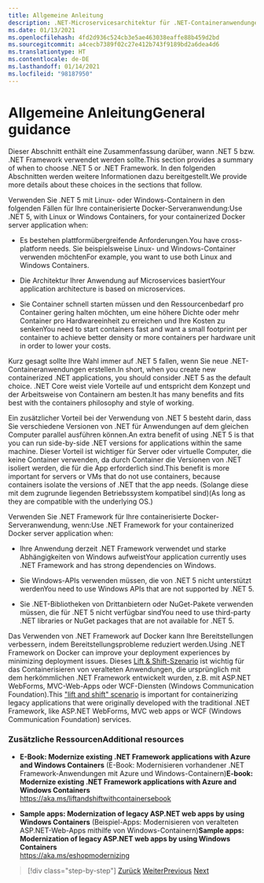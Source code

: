 ```yaml
---
title: Allgemeine Anleitung
description: .NET-Microservicesarchitektur für .NET-Containeranwendungen | Allgemeine Anleitung
ms.date: 01/13/2021
ms.openlocfilehash: 4fd2d936c524cb3e5ae463038eaffe88b459d2bd
ms.sourcegitcommit: a4cecb7389f02c27e412b743f9189bd2a6dea4d6
ms.translationtype: HT
ms.contentlocale: de-DE
ms.lasthandoff: 01/14/2021
ms.locfileid: "98187950"
---
```

# <a name="general-guidance"></a><span data-ttu-id="77978-103">Allgemeine Anleitung</span><span class="sxs-lookup"><span data-stu-id="77978-103">General guidance</span></span>

<span data-ttu-id="77978-104">Dieser Abschnitt enthält eine Zusammenfassung darüber, wann .NET 5 bzw. .NET Framework verwendet werden sollte.</span><span class="sxs-lookup"><span data-stu-id="77978-104">This section provides a summary of when to choose .NET 5 or .NET Framework.</span></span> <span data-ttu-id="77978-105">In den folgenden Abschnitten werden weitere Informationen dazu bereitgestellt.</span><span class="sxs-lookup"><span data-stu-id="77978-105">We provide more details about these choices in the sections that follow.</span></span>

<span data-ttu-id="77978-106">Verwenden Sie .NET 5 mit Linux- oder Windows-Containern in den folgenden Fällen für Ihre containerisierte Docker-Serveranwendung:</span><span class="sxs-lookup"><span data-stu-id="77978-106">Use .NET 5, with Linux or Windows Containers, for your containerized Docker server application when:</span></span>

- <span data-ttu-id="77978-107">Es bestehen plattformübergreifende Anforderungen.</span><span class="sxs-lookup"><span data-stu-id="77978-107">You have cross-platform needs.</span></span> <span data-ttu-id="77978-108">Sie beispielsweise Linux- und Windows-Container verwenden möchten</span><span class="sxs-lookup"><span data-stu-id="77978-108">For example, you want to use both Linux and Windows Containers.</span></span>

- <span data-ttu-id="77978-109">Die Architektur Ihrer Anwendung auf Microservices basiert</span><span class="sxs-lookup"><span data-stu-id="77978-109">Your application architecture is based on microservices.</span></span>

- <span data-ttu-id="77978-110">Sie Container schnell starten müssen und den Ressourcenbedarf pro Container gering halten möchten, um eine höhere Dichte oder mehr Container pro Hardwareeinheit zu erreichen und Ihre Kosten zu senken</span><span class="sxs-lookup"><span data-stu-id="77978-110">You need to start containers fast and want a small footprint per container to achieve better density or more containers per hardware unit in order to lower your costs.</span></span>

<span data-ttu-id="77978-111">Kurz gesagt sollte Ihre Wahl immer auf .NET 5 fallen, wenn Sie neue .NET-Containeranwendungen erstellen.</span><span class="sxs-lookup"><span data-stu-id="77978-111">In short, when you create new containerized .NET applications, you should consider .NET 5 as the default choice.</span></span> <span data-ttu-id="77978-112">.NET Core weist viele Vorteile auf und entspricht dem Konzept und der Arbeitsweise von Containern am besten.</span><span class="sxs-lookup"><span data-stu-id="77978-112">It has many benefits and fits best with the containers philosophy and style of working.</span></span>

<span data-ttu-id="77978-113">Ein zusätzlicher Vorteil bei der Verwendung von .NET 5 besteht darin, dass Sie verschiedene Versionen von .NET für Anwendungen auf dem gleichen Computer parallel ausführen können.</span><span class="sxs-lookup"><span data-stu-id="77978-113">An extra benefit of using .NET 5 is that you can run side-by-side .NET versions for applications within the same machine.</span></span> <span data-ttu-id="77978-114">Dieser Vorteil ist wichtiger für Server oder virtuelle Computer, die keine Container verwenden, da durch Container die Versionen von .NET isoliert werden, die für die App erforderlich sind.</span><span class="sxs-lookup"><span data-stu-id="77978-114">This benefit is more important for servers or VMs that do not use containers, because containers isolate the versions of .NET that the app needs.</span></span> <span data-ttu-id="77978-115">(Solange diese mit dem zugrunde liegenden Betriebssystem kompatibel sind)</span><span class="sxs-lookup"><span data-stu-id="77978-115">(As long as they are compatible with the underlying OS.)</span></span>

<span data-ttu-id="77978-116">Verwenden Sie .NET Framework für Ihre containerisierte Docker-Serveranwendung, wenn:</span><span class="sxs-lookup"><span data-stu-id="77978-116">Use .NET Framework for your containerized Docker server application when:</span></span>

- <span data-ttu-id="77978-117">Ihre Anwendung derzeit .NET Framework verwendet und starke Abhängigkeiten von Windows aufweist</span><span class="sxs-lookup"><span data-stu-id="77978-117">Your application currently uses .NET Framework and has strong dependencies on Windows.</span></span>

- <span data-ttu-id="77978-118">Sie Windows-APIs verwenden müssen, die von .NET 5 nicht unterstützt werden</span><span class="sxs-lookup"><span data-stu-id="77978-118">You need to use Windows APIs that are not supported by .NET 5.</span></span>

- <span data-ttu-id="77978-119">Sie .NET-Bibliotheken von Drittanbietern oder NuGet-Pakete verwenden müssen, die für .NET 5 nicht verfügbar sind</span><span class="sxs-lookup"><span data-stu-id="77978-119">You need to use third-party .NET libraries or NuGet packages that are not available for .NET 5.</span></span>

<span data-ttu-id="77978-120">Das Verwenden von .NET Framework auf Docker kann Ihre Bereitstellungen verbessern, indem Bereitstellungsprobleme reduziert werden.</span><span class="sxs-lookup"><span data-stu-id="77978-120">Using .NET Framework on Docker can improve your deployment experiences by minimizing deployment issues.</span></span> <span data-ttu-id="77978-121">Dieses [Lift & Shift-Szenario](https://aka.ms/liftandshiftwithcontainersebook) ist wichtig für das Containerisieren von veralteten Anwendungen, die ursprünglich mit dem herkömmlichen .NET Framework entwickelt wurden, z.B. mit ASP.NET WebForms, MVC-Web-Apps oder WCF-Diensten (Windows Communication Foundation).</span><span class="sxs-lookup"><span data-stu-id="77978-121">This ["lift and shift" scenario](https://aka.ms/liftandshiftwithcontainersebook) is important for containerizing legacy applications that were originally developed with the traditional .NET Framework, like ASP.NET WebForms, MVC web apps or WCF (Windows Communication Foundation) services.</span></span>

### <a name="additional-resources"></a><span data-ttu-id="77978-122">Zusätzliche Ressourcen</span><span class="sxs-lookup"><span data-stu-id="77978-122">Additional resources</span></span>

- <span data-ttu-id="77978-123">**E-Book: Modernize existing .NET Framework applications with Azure and Windows Containers** (E-Book: Modernisieren vorhandener .NET Framework-Anwendungen mit Azure und Windows-Containern)</span><span class="sxs-lookup"><span data-stu-id="77978-123">**E-book: Modernize existing .NET Framework applications with Azure and Windows Containers**</span></span>  
    <https://aka.ms/liftandshiftwithcontainersebook>

- <span data-ttu-id="77978-124">**Sample apps: Modernization of legacy ASP.NET web apps by using Windows Containers** (Beispiel-Apps: Modernisieren von veralteten ASP.NET-Web-Apps mithilfe von Windows-Containern)</span><span class="sxs-lookup"><span data-stu-id="77978-124">**Sample apps: Modernization of legacy ASP.NET web apps by using Windows Containers**</span></span>  
    <https://aka.ms/eshopmodernizing>

>[!div class="step-by-step"]
><span data-ttu-id="77978-125">[Zurück](index.md)
>[Weiter](net-core-container-scenarios.md)</span><span class="sxs-lookup"><span data-stu-id="77978-125">[Previous](index.md)
[Next](net-core-container-scenarios.md)</span></span>
